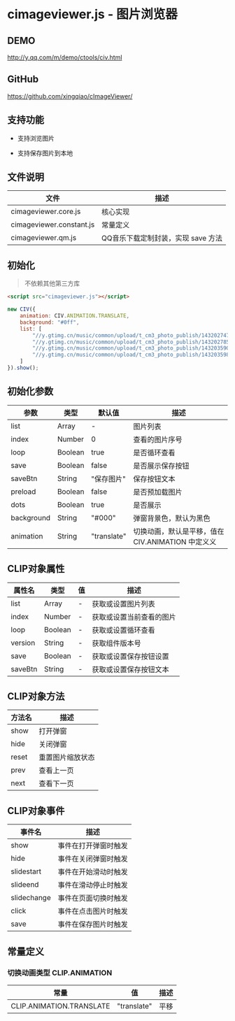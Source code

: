 # cimageviewer.js - 图片浏览器

## DEMO

<http://y.qq.com/m/demo/ctools/civ.html>

## GitHub

<https://github.com/xingqiao/cImageViewer/>

## 支持功能

- 支持浏览图片

- 支持保存图片到本地

## 文件说明

| 文件 | 描述 |
|-|-|
| cimageviewer.core.js | 核心实现 |
| cimageviewer.constant.js | 常量定义 |
| cimageviewer.qm.js | QQ音乐下载定制封装，实现 save 方法 |

## 初始化

> 不依赖其他第三方库

```html
<script src="cimageviewer.js"></script>
```

```javascript
new CIV({
    animation: CIV.ANIMATION.TRANSLATE,
    background: "#0ff",
    list: [
        "//y.gtimg.cn/music/common/upload/t_cm3_photo_publish/1432027474009126350.jpg",
        "//y.gtimg.cn/music/common/upload/t_cm3_photo_publish/1432027858747126350.jpg",
        "//y.gtimg.cn/music/common/upload/t_cm3_photo_publish/1432035906703126350.jpg",
        "//y.gtimg.cn/music/common/upload/t_cm3_photo_publish/1432035984898126350.jpg"
    ]
}).show();
```

## 初始化参数

| 参数 | 类型 | 默认值 | 描述 |
|-|-|-|-|
| list | Array | \- | 图片列表 |
| index | Number | 0 | 查看的图片序号 |
| loop | Boolean | true | 是否循环查看 |
| save | Boolean | false | 是否展示保存按钮 |
| saveBtn | String | "保存图片" | 保存按钮文本 |
| preload | Boolean | false | 是否预加载图片 |
| dots | Boolean | true | 是否展示 |
| background | String | "#000" | 弹窗背景色，默认为黑色 |
| animation | String | "translate" | 切换动画，默认是平移，值在 CIV.ANIMATION 中定义义 |

## CLIP对象属性

| 属性名 | 类型 | 值 | 描述 |
|-|-|-|-|
| list | Array | \- | 获取或设置图片列表 |
| index | Number | \- | 获取或设置当前查看的图片 |
| loop | Boolean | \- | 获取或设置循环查看 |
| version | String | \- | 获取组件版本号 |
| save | Boolean | \- | 获取或设置保存按钮设置 |
| saveBtn | String | \- | 获取或设置保存按钮文本 |

## CLIP对象方法

| 方法名 | 描述 |
|-|-|
| show | 打开弹窗 |
| hide | 关闭弹窗 |
| reset | 重置图片缩放状态 |
| prev | 查看上一页 |
| next | 查看下一页 |

## CLIP对象事件

| 事件名 | 描述 |
|-|-|
| show | 事件在打开弹窗时触发 |
| hide | 事件在关闭弹窗时触发 |
| slidestart | 事件在开始滑动时触发 |
| slideend | 事件在滑动停止时触发 |
| slidechange | 事件在页面切换时触发 |
| click | 事件在点击图片时触发 |
| save | 事件在保存图片时触发 |

## 常量定义

### 切换动画类型 CLIP.ANIMATION

| 常量 | 值 | 描述 |
|-|-|-|
| CLIP.ANIMATION.TRANSLATE | "translate" | 平移 |
